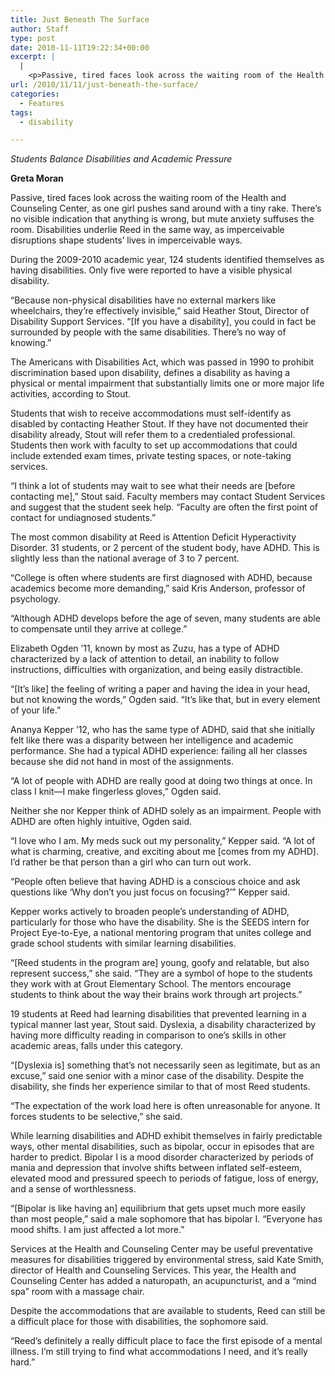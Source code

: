 ```yaml
---
title: Just Beneath The Surface
author: Staff
type: post
date: 2010-11-11T19:22:34+00:00
excerpt: |
  |
    <p>Passive, tired faces look across the waiting room of the Health and  Counseling Center, as one girl pushes sand around with a tiny rake.  There’s no visible indication that anything is wrong, but mute anxiety  suffuses the room. Disabilities underlie Reed in the same way</p>
url: /2010/11/11/just-beneath-the-surface/
categories:
  - Features
tags:
  - disability

---
```

_Students Balance Disabilities and Academic Pressure_

**Greta Moran**

Passive, tired faces look across the waiting room of the Health and Counseling Center, as one girl pushes sand around with a tiny rake. There’s no visible indication that anything is wrong, but mute anxiety suffuses the room. Disabilities underlie Reed in the same way, as imperceivable disruptions shape students’ lives in imperceivable ways.

During the 2009-2010 academic year, 124 students identified themselves as having disabilities. Only five were reported to have a visible physical disability.

“Because non-physical disabilities have no external markers like wheelchairs, they’re effectively invisible,” said Heather Stout, Director of Disability Support Services. “[If you have a disability], you could in fact be surrounded by people with the same disabilities. There’s no way of knowing.”

The Americans with Disabilities Act, which was passed in 1990 to prohibit discrimination based upon disability, defines a disability as having a physical or mental impairment that substantially limits one or more major life activities, according to Stout.

Students that wish to receive accommodations must self-identify as disabled by contacting Heather Stout. If they have not documented their disability already, Stout will refer them to a credentialed professional. Students then work with faculty to set up accommodations that could include extended exam times, private testing spaces, or note-taking services.

“I think a lot of students may wait to see what their needs are [before contacting me],” Stout said. Faculty members may contact Student Services and suggest that the student seek help. “Faculty are often the first point of contact for undiagnosed students.”

The most common disability at Reed is Attention Deficit Hyperactivity Disorder. 31 students, or 2 percent of the student body, have ADHD. This is slightly less than the national average of 3 to 7 percent.

“College is often where students are first diagnosed with ADHD, because academics become more demanding,” said Kris Anderson, professor of psychology.

“Although ADHD develops before the age of seven, many students are able to compensate until they arrive at college.”

Elizabeth Ogden ’11, known by most as Zuzu, has a type of ADHD characterized by a lack of attention to detail, an inability to follow instructions, difficulties with organization, and being easily distractible.

“[It’s like] the feeling of writing a paper and having the idea in your head, but not knowing the words,” Ogden said. “It’s like that, but in every element of your life.”

Ananya Kepper ’12, who has the same type of ADHD, said that she initially felt like there was a disparity between her intelligence and academic performance. She had a typical ADHD experience: failing all her classes because she did not hand in most of the assignments.

“A lot of people with ADHD are really good at doing two things at once. In class I knit—I make fingerless gloves,” Ogden said.

Neither she nor Kepper think of ADHD solely as an impairment. People with ADHD are often highly intuitive, Ogden said.

“I love who I am. My meds suck out my personality,” Kepper said. “A lot of what is charming, creative, and exciting about me [comes from my ADHD]. I’d rather be that person than a girl who can turn out work.

“People often believe that having ADHD is a conscious choice and ask questions like ‘Why don’t you just focus on focusing?’” Kepper said.

Kepper works actively to broaden people’s understanding of ADHD, particularly for those who have the disability. She is the SEEDS intern for Project Eye-to-Eye, a national mentoring program that unites college and grade school students with similar learning disabilities.

“[Reed students in the program are] young, goofy and relatable, but also represent success,” she said. “They are a symbol of hope to the students they work with at Grout Elementary School. The mentors encourage students to think about the way their brains work through art projects.”

19 students at Reed had learning disabilities that prevented learning in a typical manner last year, Stout said. Dyslexia, a disability characterized by having more difficulty reading in comparison to one’s skills in other academic areas, falls under this category.

“[Dyslexia is] something that’s not necessarily seen as legitimate, but as an excuse,” said one senior with a minor case of the disability. Despite the disability, she finds her experience similar to that of most Reed students.

“The expectation of the work load here is often unreasonable for anyone. It forces students to be selective,” she said.

While learning disabilities and ADHD exhibit themselves in fairly predictable ways, other mental disabilities, such as bipolar, occur in episodes that are harder to predict. Bipolar I is a mood disorder characterized by periods of mania and depression that involve shifts between inflated self-esteem, elevated mood and pressured speech to periods of fatigue, loss of energy, and a sense of worthlessness.

“[Bipolar is like having an] equilibrium that gets upset much more easily than most people,” said a male sophomore that has bipolar I. “Everyone has mood shifts. I am just affected a lot more.”

Services at the Health and Counseling Center may be useful preventative measures for disabilities triggered by environmental stress, said Kate Smith, director of Health and Counseling Services. This year, the Health and Counseling Center has added a naturopath, an acupuncturist, and a “mind spa” room with a massage chair.

Despite the accommodations that are available to students, Reed can still be a difficult place for those with disabilities, the sophomore said.

“Reed’s definitely a really difficult place to face the first episode of a mental illness. I’m still trying to find what accommodations I need, and it’s really hard.”
